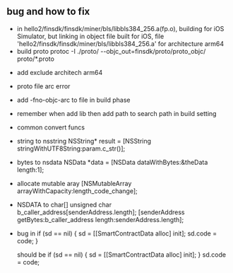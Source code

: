 ## bug and how to fix
 - in hello2/finsdk/finsdk/miner/bls/libbls384_256.a(fp.o), building for iOS Simulator, but linking in object file built for iOS, file 'hello2/finsdk/finsdk/miner/bls/libbls384_256.a' for architecture arm64
- build proto
protoc -I ./proto/ --objc_out=finsdk/proto/proto_objc/ proto/*.proto 

+ add exclude architech arm64

- proto file arc error
+ add -fno-objc-arc to file in build phase


- remember when add lib then add path to search path in build setting

- common convert funcs
+ string to nsstring
NSString* result = [NSString stringWithUTF8String:param.c_str()];

+ bytes to nsdata
NSData *data = [NSData dataWithBytes:&theData length:1];

+ allocate mutable aray
[NSMutableArray arrayWithCapacity:length_code_change];

+ NSDATA to char[]
unsigned char b_caller_address[senderAddress.length];
[senderAddress getBytes:b_caller_address length:senderAddress.length];

+ bug in 
    if (sd == nil) {
        sd = [[SmartContractData alloc] init];
        sd.code = code;
    }

    should be
    if (sd == nil) {
        sd = [[SmartContractData alloc] init];
    }
    sd.code = code;